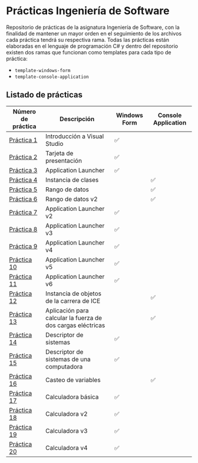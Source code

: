 # Prácticas Ingeniería de Software

Repositorio de prácticas de la asignatura Ingeniería de Software, con la finalidad de mantener un mayor orden en el seguimiento de los archivos cada práctica tendrá su respectiva rama.
Todas las prácticas están elaboradas en el lenguaje de programación C# y dentro del repositorio existen dos ramas que funcionan como templates para cada tipo de práctica:
-	`template-windows-form`
-	`template-console-application`

## Listado de prácticas

| Número de práctica | Descripción | Windows Form | Console Application |
| ----- | -----| -----| ----- |
| [Práctica 1](https://github.com/AngelCruzL/practicas-ingenieriaDeSoftware/tree/practica-1) | Introducción a Visual Studio | ✅ |  |
| [Práctica 2](https://github.com/AngelCruzL/practicas-ingenieriaDeSoftware/tree/practica-2) | Tarjeta de presentación | ✅ |  |
| [Práctica 3](https://github.com/AngelCruzL/practicas-ingenieriaDeSoftware/tree/practica-3) | Application Launcher | ✅ |  |
| [Práctica 4](https://github.com/AngelCruzL/practicas-ingenieriaDeSoftware/tree/practica-4) | Instancia de clases |  | ✅ |
| [Práctica 5](https://github.com/AngelCruzL/practicas-ingenieriaDeSoftware/tree/practica-5) | Rango de datos |  | ✅ |
| [Práctica 6](https://github.com/AngelCruzL/practicas-ingenieriaDeSoftware/tree/practica-6) | Rango de datos v2 |  | ✅ |
| [Práctica 7](https://github.com/AngelCruzL/practicas-ingenieriaDeSoftware/tree/practica-7) | Application Launcher v2 | ✅ |  |
| [Práctica 8](https://github.com/AngelCruzL/practicas-ingenieriaDeSoftware/tree/practica-8) | Application Launcher v3 | ✅ |  |
| [Práctica 9](https://github.com/AngelCruzL/practicas-ingenieriaDeSoftware/tree/practica-9) | Application Launcher v4 | ✅ |  |
| [Práctica 10](https://github.com/AngelCruzL/practicas-ingenieriaDeSoftware/tree/practica-10) | Application Launcher v5 | ✅ |  |
| [Práctica 11](https://github.com/AngelCruzL/practicas-ingenieriaDeSoftware/tree/practica-11) | Application Launcher v6 | ✅ |  |
| [Práctica 12](https://github.com/AngelCruzL/practicas-ingenieriaDeSoftware/tree/practica-12) | Instancia de objetos de la carrera de ICE |  | ✅ |
| [Práctica 13](https://github.com/AngelCruzL/practicas-ingenieriaDeSoftware/tree/practica-13) | Aplicación para calcular la fuerza de dos cargas eléctricas |  | ✅ |
| [Práctica 14](https://github.com/AngelCruzL/practicas-ingenieriaDeSoftware/tree/practica-14) | Descriptor de sistemas | ✅ |  |
| [Práctica 15](https://github.com/AngelCruzL/practicas-ingenieriaDeSoftware/tree/practica-15) | Descriptor de sistemas de una computadora | ✅ |  |
| [Práctica 16](https://github.com/AngelCruzL/practicas-ingenieriaDeSoftware/tree/practica-16) | Casteo de variables |  | ✅ |
| [Práctica 17](https://github.com/AngelCruzL/practicas-ingenieriaDeSoftware/tree/practica-17) | Calculadora básica | ✅ |  |
| [Práctica 18](https://github.com/AngelCruzL/practicas-ingenieriaDeSoftware/tree/practica-18) | Calculadora v2 | ✅ |  |
| [Práctica 19](https://github.com/AngelCruzL/practicas-ingenieriaDeSoftware/tree/practica-19) | Calculadora v3 | ✅ |  |
| [Práctica 20](https://github.com/AngelCruzL/practicas-ingenieriaDeSoftware/tree/practica-20) | Calculadora v4 | ✅ |  |
